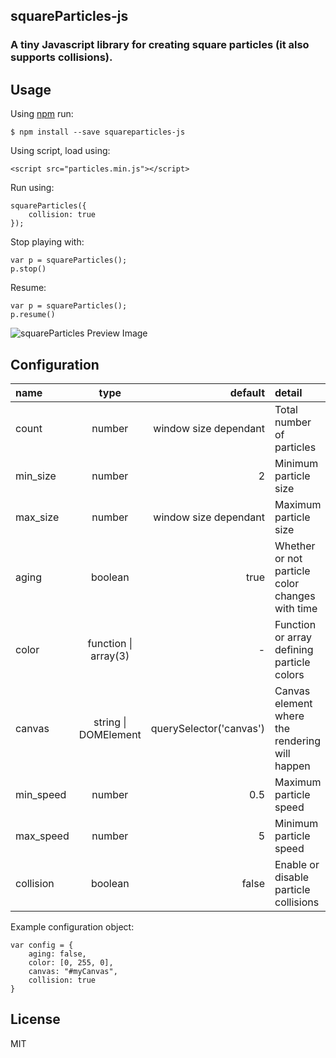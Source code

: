 ## squareParticles-js

### A tiny Javascript library for creating square particles (it also supports collisions).

## Usage

Using [npm](https://npmjs.org) run:

    $ npm install --save squareparticles-js

Using script, load using:

    <script src="particles.min.js"></script>

Run using:

    squareParticles({
        collision: true
    });

Stop playing with:

    var p = squareParticles();
    p.stop()

Resume:

    var p = squareParticles();
    p.resume()

![squareParticles Preview Image](https://i.imgur.com/aERFzkx.jpg)

## Configuration

name | type | default | detail
:---- | :----: | -------: | :------
| count | number | window size dependant | Total number of particles
| min_size | number | 2 | Minimum particle size
| max_size | number | window size dependant | Maximum particle size
| aging | boolean | true | Whether or not particle color changes with time
| color | function \| array(3) | - | Function or array defining particle colors
| canvas | string \| DOMElement | querySelector('canvas') | Canvas element where the rendering will happen
| min_speed | number | 0.5 | Maximum particle speed
| max_speed | number | 5 | Minimum particle speed
| collision | boolean | false | Enable or disable particle collisions

Example configuration object:

    var config = {
        aging: false,
        color: [0, 255, 0],
        canvas: "#myCanvas",
        collision: true
    }

## License

MIT
